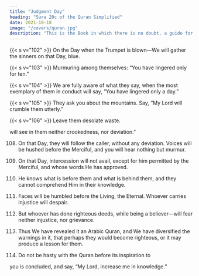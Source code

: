 ```yaml
---
title: "Judgment Day"
heading: "Sura 20c of the Quran Simplified"
date: 2021-10-18
image: "/covers/quran.jpg"
description: "This is the Book in which there is no doubt, a guide for the righteous."
---
```



<!-- 100. Whoever turns away from it will carry on the Day of Resurrection a burden.
101. Abiding therein forever. And wretched is
their burden on the Day of Resurrection. -->

{{< s v="102" >}} On the Day when the Trumpet is blown—We will gather the sinners on that Day, blue.

{{< s v="103" >}} Murmuring among themselves: “You have lingered only for ten.”

{{< s v="104" >}} We are fully aware of what they say, when the most exemplary of them in conduct will
say, “You have lingered only a day.”

{{< s v="105" >}} They ask you about the mountains. Say, “My Lord will crumble them utterly.”

{{< s v="106" >}} Leave them desolate waste.

will see in them neither crookedness, nor deviation.”

108. On that Day, they will follow the caller, without any deviation. Voices will be hushed
before the Merciful, and you will hear nothing but murmur.

109. On that Day, intercession will not avail, except for him permitted by the Merciful, and whose words He has approved.

110. He knows what is before them and what is behind them, and they cannot comprehend Him in their knowledge.

111. Faces will be humbled before the Living, the Eternal. Whoever carries injustice will despair.

112. But whoever has done righteous deeds, while being a believer—will fear neither injustice, nor grievance.

113. Thus We have revealed it an Arabic Quran, and We have diversified the warnings in it, that perhaps they would become righteous, or it may produce a lesson for them.

114. <!-- Exalted is Allah, the True King. --> Do not be hasty with the Quran before its inspiration to
you is concluded, and say, “My Lord, increase me in knowledge.”

<!-- 107. You And We covenanted with Adam before, but he forgot, and We found in him no resolve.

{{< s v="116" >}} When We said to the angels, “Bow down to Adam.” They bowed down, except
for Satan; he refused.

117. We said, “O Adam, this is an enemy to you and to your wife. So do not let him make you
leave the Garden, for then you will suffer.

118. In it you will never go hungry, nor be naked.

119. Nor will you be thirsty in it, nor will you swelter.”
120. But Satan whispered to him. He said, “O Adam, shall I show you the Tree of Immor-
tality, and a kingdom that never decays?”

121. And so they ate from it; whereupon their bodies became visible to them, and they
started covering themselves with the leaves of the Garden. Thus Adam disobeyed his Lord,
and fell.

122. But then his Lord recalled him, and pardoned him, and guided him.

123. He said, “Go down from it, altogether; some of you enemies of some others. But
whenever guidance comes to you from Me, 
whoever follows My guidance, will not go
astray, nor suffer.

124. But whoever turns away from My Reminder, for him is a confined life. And We
will raise him on the Day of Resurrection
blind.”

125. He will say, “My Lord, why did You raise me blind, though I was seeing?”

126. He will say, “Just as Our revelations came to you, and you forgot them, today you will
be forgotten.”

127. Thus We recompense him who trans-
gresses and does not believe in the revelations
of his Lord. The punishment of the Hereafter is more severe, and more lasting.

128. Is it not instructive to them, how many generations before them We destroyed, in whose settlements they walk? Surely in that
are signs for people of understanding.

129. Were it not for a word that issued from
your Lord, the inevitable would have hap-
pened, but there is an appointed term.

130. So bear patiently what they say, and celebrate the praises of your Lord before the ris-
ing of the sun, and before its setting. And during the hours of the night glorify Him,
and at the borders of the day, that you may be satisfied.

131. And do not extend your glance towards
what We have given some classes of them to
enjoy—the splendor of the life of this world—
that We may test them thereby. Your Lord’s
provision is better, and more lasting. -->

<!-- 132. And exhort your people to pray, and pa-
tiently adhere to it. We ask of you no suste-
nance, but it is We who sustain you. The good
ending is that for righteousness. -->

<!-- 133. They say, “Why does he not bring us a miracle from his Lord?” Were they not given enough miracles in the former scriptures?

134. Had We destroyed them with a punishment before him, they would have said, “Our Lord, if only You had sent us a messenger, we
would have followed Your revelations before we were humiliated and disgraced.”

135. Say, “Everybody is waiting, so wait. You
will know who the people of the straight path
are, and who is rightly-guided.
 -->